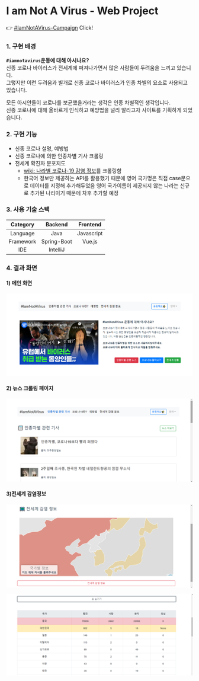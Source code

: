 # I am Not A Virus - Web Project

👉 [#IamNotAVirus-Campaign](http://www.iamnotavirus-campaign.com) Click!

### 1. 구현 배경

**`#iamnotavirus`운동에 대해 아시나요?**  
신종 코로나 바이러스가 전세계에 퍼져나가면서 많은 사람들이 두려움을 느끼고 있습니다.  
그렇지만 이런 두려움과 별개로 신종 코로나 바이러스가 인종 차별의 요소로 사용되고 있습니다.  

모든 아시안들이 코로나를 보균했을거라는 생각은 인종 차별적인 생각입니다.  
신종 코로나에 대해 올바르게 인식하고 예방법을 널리 알리고자 사이트를 기획하게 되었습니다.  

### 2. 구현 기능

* 신종 코로나 설명, 예방법
* 신종 코로나에 의한 인종차별 기사 크롤링
* 전세계 확진자 분포지도
    * [wiki: 나라별 코로나-19 감염 정보](http://bitly.kr/eventvillagecovid1)를 크롤링함 
    * 한국어 정보만 제공하는 API를 활용했기 때문에 영어 국가명은 직접 case문으로 데이터를 지정해 추가해두었음
      영어 국가이름이 제공되지 않는 나라는 신규로 추가된 나리이기 때문에 차후 추가할 예정

### 3. 사용 기술 스택

| Category | Backend | Frontend |  
|:---:|:---:|:---:|  
| Language | Java | Javascript |  
| Framework | Spring-Boot | Vue.js |  
| IDE | IntelliJ |  |  

### 4. 결과 화면

#### 1) 메인 화면

![main screenshot](./screenshoot/main_screenshot.png)

#### 2) 뉴스 크롤링 페이지

![news screenshot](./screenshoot/news_screenshot.png)

#### 3)전세계 감염정보

![infectionmap screenshot](./screenshoot/infectionmap_screenshot.png)

![infectiontable screenshot](./screenshoot/infectiontable_screenshot.png)

